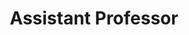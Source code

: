 ---
name: Toby Jia-Jun Li
website: https://toby.li/
image: /assets/people/tobyli.jpg
role: Faculty
title: Assistant Professor
---